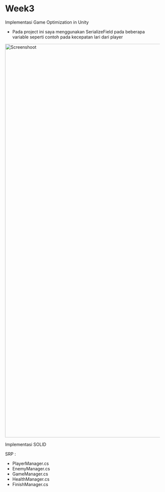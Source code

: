 # Week3

Implementasi Game Optimization in Unity

- Pada project ini saya menggunakan SerializeField pada beberapa variable seperti contoh pada kecepatan lari dari player

<img width="1280" alt="Screenshoot" src="https://user-images.githubusercontent.com/105952298/229389304-d4afdf31-4694-4489-9104-4d05d693f513.png">


Implementasi SOLID

  SRP :
  
- PlayerManager.cs
- EnemyManager.cs
- GameManager.cs
- HealthManager.cs
- FinishManager.cs
